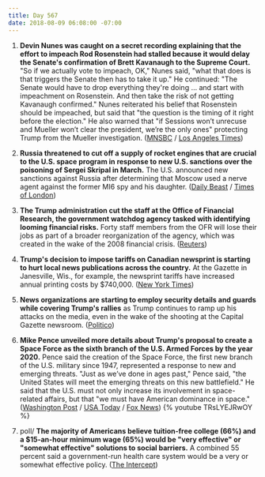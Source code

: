 ```yaml
---
title: Day 567
date: 2018-08-09 06:08:00 -07:00
---
```


1. **Devin Nunes was caught on a secret recording explaining that the effort to impeach Rod Rosenstein had stalled because it would delay the Senate's confirmation of Brett Kavanaugh to the Supreme Court.** "So if we actually vote to impeach, OK," Nunes said, "what that does is that triggers the Senate then has to take it up." He continued: "The Senate would have to drop everything they're doing ... and start with impeachment on Rosenstein. And then take the risk of not getting Kavanaugh confirmed." Nunes reiterated his belief that Rosenstein should be impeached, but said that "the question is the timing of it right before the election." He also warned that "if Sessions won’t unrecuse and Mueller won’t clear the president, we’re the only ones" protecting Trump from the Mueller investigation. ([MNSBC](https://www.nbcnews.com/politics/politics-news/secret-recording-shows-gop-s-nunes-saying-rosenstein-impeachment-would-n899031) / [Los Angeles Times](http://www.latimes.com/politics/la-na-pol-nunes-recording-20180808-story.html))

2. **Russia threatened to cut off a supply of rocket engines that are crucial to the U.S. space program in response to new U.S. sanctions over the poisoning of Sergei Skripal in March.** The U.S. announced new sanctions against Russia after determining that Moscow used a nerve agent against the former MI6 spy and his daughter. ([Daily Beast](https://www.thedailybeast.com/russia-reacts-angrily-to-draconian-new-sanctions-from-us) / [Times of London](https://www.thetimes.co.uk/edition/news/novichok-sanctions-moscow-threatens-us-space-programme-600gvn3lf?CMP=Sprkr-_-Editorial-_-thetimes-_-Unspecified-_-TWITTER))

3. **The Trump administration cut the staff at the Office of Financial Research, the government watchdog agency tasked with identifying looming financial risks.** Forty staff members from the OFR will lose their jobs as part of a broader reorganization of the agency, which was created in the wake of the 2008 financial crisis. ([Reuters](https://www.reuters.com/article/us-usa-ofr-cuts/trump-administration-cuts-dozens-of-staff-at-financial-markets-watchdog-source-idUSKBN1KT23O))

4. **Trump's decision to impose tariffs on Canadian newsprint is starting to hurt local news publications across the country.** At the Gazette in Janesville, Wis., for example, the newsprint tariffs have increased annual printing costs by $740,000. ([New York Times](https://www.nytimes.com/2018/08/09/us/politics/newsprint-tariffs-newspapers-trump.html))

5. **News organizations are starting to employ security details and guards while covering Trump's rallies** as Trump continues to ramp up his attacks on the media, even in the wake of the shooting at the Capital Gazette newsroom. ([Politico](https://www.politico.com/story/2018/08/09/media-boosts-security-as-trump-ramps-up-enemy-rhetoric-768666))

6. **Mike Pence unveiled more details about Trump's proposal to create a Space Force as the sixth branch of the U.S. Armed Forces by the year 2020.** Pence said the creation of the Space Force, the first new branch of the U.S. military since 1947, represented a response to new and emerging threats. "Just as we’ve done in ages past," Pence said, "the United States will meet the emerging threats on this new battlefield." He said that the U.S. must not only increase its involvement in space-related affairs, but that "we must have American dominance in space." ([Washington Post](https://www.washingtonpost.com/business/economy/pence-details-plan-for-creation-of-space-force-in-what-would-be-the-sixth-branch-of-the-military/2018/08/09/0b40b8d0-9bdc-11e8-8d5e-c6c594024954_story.html?utm_term=.d3e7e1360484) / [USA Today](https://www.usatoday.com/story/news/politics/2018/08/09/space-force-pentagon-announces-plan-create-sixth-armed-service/945365002/) / [Fox News](http://www.foxnews.com/politics/2018/08/09/pence-calls-for-space-force-to-be-established-by-2020.html))
   {% youtube TRsLYEJRwOY %}

7. poll/ **The majority of Americans believe tuition-free college (66%) and a $15-an-hour minimum wage (65%) would be "very effective" or "somewhat effective" solutions to social barriers.** A combined 55 percent said a government-run health care system would be a very or somewhat effective policy. ([The Intercept](https://theintercept.com/2018/08/09/koch-brothers-health-care-free-college/))